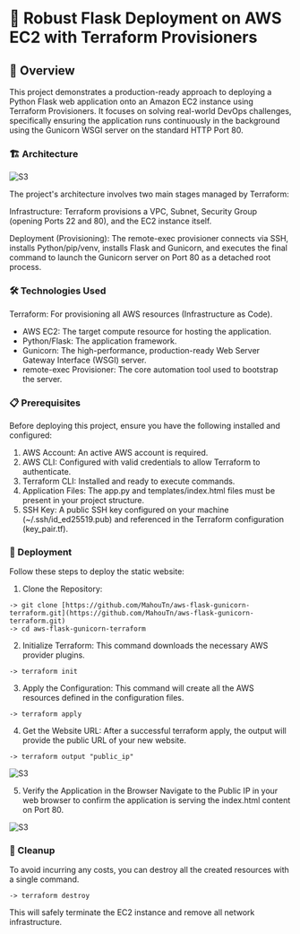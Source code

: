 # 🚀 Robust Flask Deployment on AWS EC2 with Terraform Provisioners

## 🚀 Overview
This project demonstrates a production-ready approach to deploying a Python Flask web application onto an Amazon EC2 instance using Terraform Provisioners. It focuses on solving real-world DevOps challenges, specifically ensuring the application runs continuously in the background using the Gunicorn WSGI server on the standard HTTP Port 80.

### 🏗️ Architecture

![S3](https://imgur.com/VM8jnIo)


The project's architecture involves two main stages managed by Terraform:

Infrastructure: Terraform provisions a VPC, Subnet, Security Group (opening Ports 22 and 80), and the EC2 instance itself.

Deployment (Provisioning): The remote-exec provisioner connects via SSH, installs Python/pip/venv, installs Flask and Gunicorn, and executes the final command to launch the Gunicorn server on Port 80 as a detached root process.

### 🛠️ Technologies Used
Terraform: For provisioning all AWS resources (Infrastructure as Code).

* AWS EC2: The target compute resource for hosting the application.
* Python/Flask: The application framework.
* Gunicorn: The high-performance, production-ready Web Server Gateway Interface (WSGI) server.
* remote-exec Provisioner: The core automation tool used to bootstrap the server.

### 📋 Prerequisites
Before deploying this project, ensure you have the following installed and configured:

1. AWS Account: An active AWS account is required.
2. AWS CLI: Configured with valid credentials to allow Terraform to authenticate.
3. Terraform CLI: Installed and ready to execute commands.
4. Application Files: The app.py and templates/index.html files must be present in your project structure.
5. SSH Key: A public SSH key configured on your machine (~/.ssh/id_ed25519.pub) and referenced in the Terraform configuration (key_pair.tf).

### 🚀 Deployment
Follow these steps to deploy the static website:

1. Clone the Repository:
```
-> git clone [https://github.com/MahouTn/aws-flask-gunicorn-terraform.git](https://github.com/MahouTn/aws-flask-gunicorn-terraform.git)
-> cd aws-flask-gunicorn-terraform
```


2. Initialize Terraform:
This command downloads the necessary AWS provider plugins.
```
-> terraform init
```



3. Apply the Configuration:
This command will create all the AWS resources defined in the configuration files.

```
-> terraform apply
```


4. Get the Website URL:
After a successful terraform apply, the output will provide the public URL of your new website.
```
-> terraform output "public_ip"
```

![S3](https://imgur.com/igA6kpy)

5. Verify the Application in the Browser
Navigate to the Public IP in your web browser to confirm the application is serving the index.html content on Port 80.

![S3](https://imgur.com/rI7S8IP)

### 🧹 Cleanup
To avoid incurring any costs, you can destroy all the created resources with a single command.
```
-> terraform destroy
```


This will safely terminate the EC2 instance and remove all network infrastructure.
